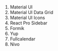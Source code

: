 # 
1. Material UI
2. Material UI Data Grid
3. Material UI Icons
4. React Pro Sidebar
5. Formik
6. Yup
7. Fullcalendar
8. Nivo